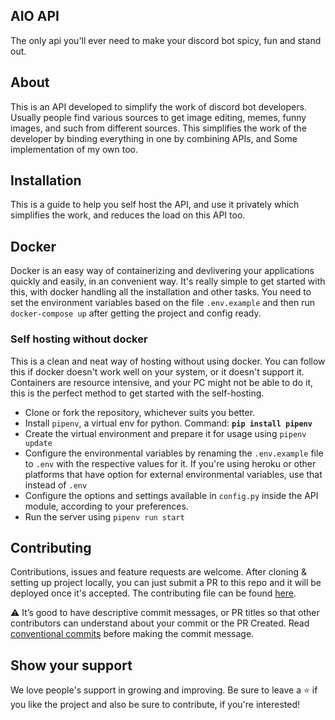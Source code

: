 ## AIO API

The only api you'll ever need to make your discord bot spicy, fun and stand out.

## About

This is an API developed to simplify the work of discord bot developers. Usually people find
various sources to get image editing, memes, funny images, and such from different sources.
This simplifies the work of the developer by binding everything in one by combining APIs, and
Some implementation of my own too.

## Installation

This is a guide to help you self host the API, and use it privately which simplifies the work, and
reduces the load on this API too.

## Docker

Docker is an easy way of containerizing and devlivering your applications quickly and easily, in an 
convenient way. It's really simple to get started with this, with docker handling all the installation
and other tasks. You need to set the environment variables based on the file `.env.example` and then
run `docker-compose up` after getting the project and config ready.

### Self hosting without docker

This is a clean and neat way of hosting without using docker. You can follow this if docker doesn't work
well on your system, or it doesn't support it. Containers are resource intensive, and your PC might not
be able to do it, this is the perfect method to get started with the self-hosting.

- Clone or fork the repository, whichever suits you better.
- Install `pipenv`, a virtual env for python. Command: **`pip install pipenv`**
- Create the virtual environment and prepare it for usage using `pipenv update`
- Configure the environmental variables by renaming the `.env.example` file to `.env` with the respective 
  values for it. If you're using heroku or other platforms that have option for external environmental
  variables, use that instead of `.env`
- Configure the options and settings available in `config.py` inside the API module, according to your
  preferences.
- Run the server using `pipenv run start`

## Contributing

Contributions, issues and feature requests are welcome. After cloning 
& setting up project locally, you can just submit a PR to this repo and it 
will be deployed once it's accepted. The contributing file can be found 
[here](https://github.com/janaSunrise/AIO-API/blob/main/CONTRIBUTING.md).

⚠️ It’s good to have descriptive commit messages, or PR titles so that other contributors can understand about your commit or the PR Created.
Read [conventional commits](https://www.conventionalcommits.org/en/v1.0.0-beta.3/) before making the commit message.

## Show your support

We love people's support in growing and improving. Be sure to leave a ⭐️ if you like the project and 
also be sure to contribute, if you're interested!
